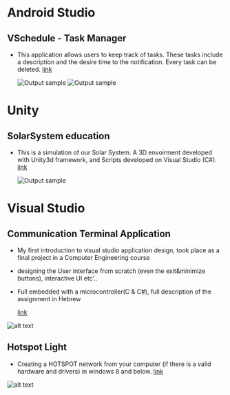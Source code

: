 
# Android Studio
## VSchedule - Task Manager

- This application allows users to keep track of tasks. These tasks include a description and the desire time to the notification. Every task can be deleted. 
<a href="https://github.com/MaorAssayag/Additional-Apps-Projects/tree/master/AndroidStudio/VSchedule">link</a>

    ![Output sample](https://github.com/MaorAssayag/Additional-Apps-Projects/blob/master/AndroidStudio/VSchedule/screenshots/add_gif.gif)
![Output sample](https://github.com/MaorAssayag/Additional-Apps-Projects/blob/master/AndroidStudio/VSchedule/screenshots/clock_gif.gif)



# Unity
## SolarSystem education

- This is a simulation of our Solar System. A 3D envoirment developed with Unity3d framework, and Scripts developed on Visual Studio (C#).
<a href="https://github.com/MaorAssayag/Additional-Apps-Projects/tree/master/Unity/SolarSystem%20education">link</a>

  ![Output sample](https://github.com/MaorAssayag/Additional-Apps-Projects/blob/master/Unity/SolarSystem%20education/Screenshots/gifs/moon_gif.gif)


# Visual Studio
## Communication Terminal Application

- My first introduction to visual studio application design, took place as a final project in a Computer Engineering course
- designing the User interface from scratch (even the exit&minimize buttons), interactive UI etc'..
- Full embedded with a microcontroller(C & C#), full description of the assignment in Hebrew

    <a href="https://github.com/MaorAssayag/Computer-Engineering-Projects/tree/master/Communication%20Terminal%20Application">link</a>

![alt text](https://github.com/MaorAssayag/Digital-Computer-Structure-projects/blob/master/Communication%20Terminal%20Application/png1.PNG)


## Hotspot Light

- Creating a HOTSPOT network from your computer (if there is a valid hardware and drivers) in windows 8 and below.
<a href="https://github.com/MaorAssayag/Additional-Apps-Projects/tree/master/Visual%20Studio/Hotspot%20application">link</a>

![alt text](https://github.com/MaorAssayag/Additional-Apps-Projects/blob/master/Visual%20Studio/Hotspot%20application/example2.png)



